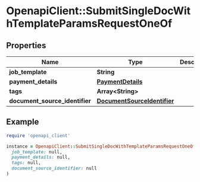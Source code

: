 # OpenapiClient::SubmitSingleDocWithTemplateParamsRequestOneOf

## Properties

| Name | Type | Description | Notes |
| ---- | ---- | ----------- | ----- |
| **job_template** | **String** |  |  |
| **payment_details** | [**PaymentDetails**](PaymentDetails.md) |  | [optional] |
| **tags** | **Array&lt;String&gt;** |  | [optional] |
| **document_source_identifier** | [**DocumentSourceIdentifier**](DocumentSourceIdentifier.md) |  |  |

## Example

```ruby
require 'openapi_client'

instance = OpenapiClient::SubmitSingleDocWithTemplateParamsRequestOneOf.new(
  job_template: null,
  payment_details: null,
  tags: null,
  document_source_identifier: null
)
```

